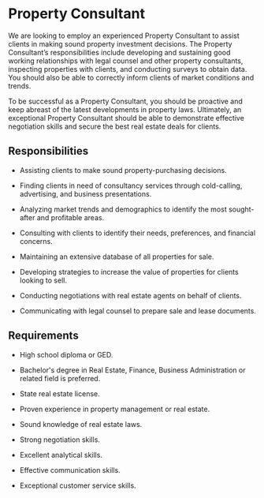# Property Consultant

We are looking to employ an experienced Property Consultant to assist clients in making sound property investment decisions. The Property Consultant’s responsibilities include developing and sustaining good working relationships with legal counsel and other property consultants, inspecting properties with clients, and conducting surveys to obtain data. You should also be able to correctly inform clients of market conditions and trends.

To be successful as a Property Consultant, you should be proactive and keep abreast of the latest developments in property laws. Ultimately, an exceptional Property Consultant should be able to demonstrate effective negotiation skills and secure the best real estate deals for clients.

## Responsibilities

* Assisting clients to make sound property-purchasing decisions.

* Finding clients in need of consultancy services through cold-calling, advertising, and business presentations.

* Analyzing market trends and demographics to identify the most sought-after and profitable areas.

* Consulting with clients to identify their needs, preferences, and financial concerns.

* Maintaining an extensive database of all properties for sale.

* Developing strategies to increase the value of properties for clients looking to sell.

* Conducting negotiations with real estate agents on behalf of clients.

* Communicating with legal counsel to prepare sale and lease documents.

## Requirements

* High school diploma or GED.

* Bachelor's degree in Real Estate, Finance, Business Administration or related field is preferred.

* State real estate license.

* Proven experience in property management or real estate.

* Sound knowledge of real estate laws.

* Strong negotiation skills.

* Excellent analytical skills.

* Effective communication skills.

* Exceptional customer service skills.

